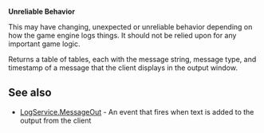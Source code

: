 **Unreliable Behavior**  

This may have changing, unexpected or unreliable behavior depending on how the game engine logs things. It should not be relied upon for any important game logic.

Returns a table of tables, each with the message string, message type, and timestamp of a message that the client displays in the output window.

See also
--------

*   [LogService.MessageOut](https://developer.roblox.com/en-us/api-reference/event/LogService/MessageOut) - An event that fires when text is added to the output from the client